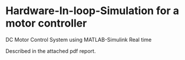 # Hardware-In-loop-Simulation for a motor controller 

DC Motor Control System using MATLAB-Simulink Real time 

Described in the attached pdf report. 
